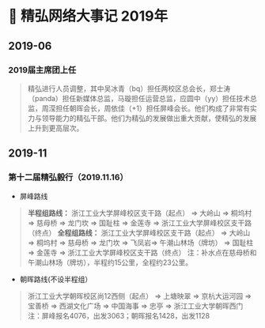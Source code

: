 # :pushpin: 精弘网络大事记 2019年

## 2019-06

### 2019届主席团上任

> 精弘进行人员调整，其中吴冰青（bq）担任两校区总会长，郑士涛（panda）担任新媒体总监，马璇担任运营总监，应圆中（yy）担任技术总监，周滢担任朝晖会长，周依佳（+1）担任屏峰会长。他们构成了非常有实力与领导能力的精弘干部。他们为精弘的发展做出重大贡献，使精弘的发展上升到更高层次。

## 2019-11

### 第十二届精弘毅行（2019.11.16）

- 屏峰路线

> **半程组路线：** 浙江工业大学屏峰校区支干路（起点） => 大岭山 => 桐坞村 => 慈母桥 => 龙门坎 => 国耻柱 => 金莲寺 => 浙江工业大学屏峰校区支干路（终点）
> **全程组路线：** 浙江工业大学屏峰校区支干路（起点） => 大岭山 => 桐坞村 => 慈母桥 => 龙门坎 => 飞凤岩=> 午潮山林场（牌坊） => 国耻柱 => 金莲寺 => 浙江工业大学屏峰校区支干路（终点）
注：补水点在慈母桥和午潮山林场（牌坊），半程约15公里，全程约23公里。

- 朝晖路线(不设半程组）

> 浙江工业大学朝晖校区尚12西侧（起点） => 上塘映翠 => 京杭大运河园 => 宝善桥 => 西湖文化广场 => 中国海事 => 忠亭 => 浙江工业大学朝晖西门
注：屏峰报名4076，出发3063；朝晖报名1428，出发1128
